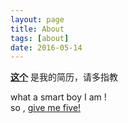 ```yaml
---
layout: page
title: About
tags: [about]
date: 2016-05-14
---
```


[**这个**](http://img.vinechen.com/%E3%80%90%E7%AE%80%E5%8E%86%E3%80%91%E9%99%88%E6%96%87VineChen-%E4%BA%A4%E4%BA%92%E8%AE%BE%E8%AE%A1%E5%B8%88.pdf) 是我的简历，请多指教

what a smart boy I am !  
so , [give me five!](http://img.vinechen.com/16-6-17/56105776.jpg)

